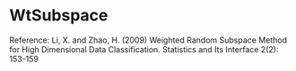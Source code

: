 # WtSubspace
Reference: Li, X. and Zhao, H. (2009) Weighted Random Subspace Method for High Dimensional Data Classification.
Statistics and Its Interface 2(2): 153-159
